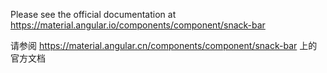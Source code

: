 Please see the official documentation at <https://material.angular.io/components/component/snack-bar>

请参阅 <https://material.angular.cn/components/component/snack-bar> 上的官方文档
